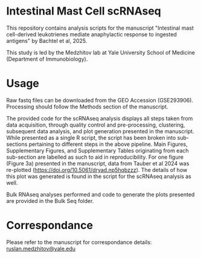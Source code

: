 # Intestinal Mast Cell scRNAseq
This repository contains analysis scripts for the manuscript "Intestinal mast cell-derived leukotrienes mediate anaphylactic response to ingested antigens" by Bachtel et al, 2025.

This study is led by the Medzhitov lab at Yale University School of Medicine (Department of Immunobiology).

# Usage
Raw fastq files can be downloaded from the GEO Accession (GSE293906). Processing should follow the Methods section of the manuscript. 

The provided code for the scRNAseq analysis displays all steps taken from data acquisition, through quality control and pre-processing, clustering, subsequent data analysis, and plot generation presented in the manuscript. While presented as a single R script, the script has been broken into sub-sections pertaining to different steps in the above pipeline. Main Figures, Supplementary Figures, and Supplementary Tables originating from each sub-section are labelled as such to aid in reproducibility. For one figure (Figure 3a) presented in the manuscript, data from Tauber et al 2024 was re-plotted (https://doi.org/10.5061/dryad.np5hqbzzz). The details of how this plot was generated is found in the script for the scRNAseq analysis as well. 

Bulk RNAseq analyses performed and code to generate the plots presented are provided in the Bulk Seq folder. 

# Correspondance
Please refer to the manuscript for correspondance details: ruslan.medzhitov@yale.edu 
